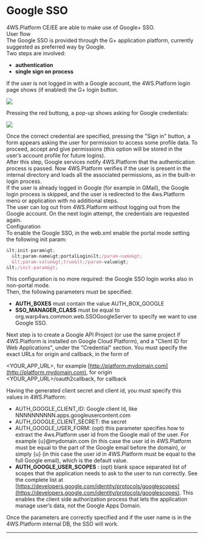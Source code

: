 # Google SSO

4WS.Platform CE/EE are able to make use of Google+ SSO.  
User flow  
The Google SSO is provided through the G+ application platform, currently suggested as preferred way by Google.  
Two steps are involved:

* **authentication** 
* **single sign on process** 

If the user is not logged in with a Google account, the 4WS.Platform login page shows \(if enabled\) the G+ login button.

![](http://4wsplatform.org/wp-content/plugins../../uploads/media/copiadi4ws.platform-integrationwithgoogleforwork/image05.png)

Pressing the red buttong, a pop-up shows asking for Google credentials:

![](http://4wsplatform.org/wp-content/plugins../../uploads/media/copiadi4ws.platform-integrationwithgoogleforwork/image03.png)

Once the correct credential are specified, pressing the "Sign in" button, a form appears asking the user for permission to access some profile data. To proceed, accept and give permissions \(this option will be stored in the user’s account profile for future logins\).  
After this step, Google services notify 4WS.Platform that the authentication process is passed. Now 4WS.Platform verifies if the user is present in the internal directory and loads all the associated permissions, as in the built-in login process.  
If the user is already logged in Google \(for example in GMail\), the Google login process is skipped, and the user is redirected to the 4ws.Platform menù or application with no additional steps.  
The user can log out from 4WS.Platform without logging out from the Google account. On the next login attempt, the credentials are requested again.  
Configuration  
To enable the Google SSO, in the web.xml enable the portal mode setting the following init param:

```js
&lt;init-param&gt;
  &lt;param-name&gt;portalLogin&lt;/param-name&gt;
  &lt;param-value&gt;true&lt;/param-value&gt;
&lt;/init-param&gt;
```

This configuration is no more required: the Google SSO login works also in non-portal mode.  
Then, the following parameters must be specified:

* **AUTH\_BOXES**  must contain the value AUTH\_BOX\_GOOGLE
* **SSO\_MANAGER\_CLASS**  must be equal to org.warp4ws.common.web.SSOGoogleServer to specify we want to use Google SSO.

Next step is to create a Google API Project \(or use the same project if 4WS.Platform is installed on Google Cloud Platform\), and a "Client ID for Web Applications", under the "Credential" section. You must specify the exact URLs for origin and callback, in the form of

&lt;YOUR\_APP\_URL&gt;, for example [http://platform.mydomain.com](http://platform.mydomain.com), for origin  
&lt;YOUR\_APP\_URL&gt;/oauth2callback, for callback

Having the generated client secret and client id, you must specify this values in 4WS.Platform:

* AUTH\_GOOGLE\_CLIENT\_ID: Google client Id, like NNNNNNNNNN.apps.googleusercontent.com
* AUTH\_GOOGLE\_CLIENT\_SECRET: the secret 
* AUTH\_GOOGLE\_USER\_FORM: \(opt\) this parameter specifies how to extraxt the 4ws.Platform user id from the Google mail of the user. For example {u}@mydomain.com \(in this case the user id in 4WS.Platform must be equal to the part of the Google email before the domain\), or simply {u} \(in this case the user id in 4WS.Platform must be equal to the full Google email\), which is the default value.
* **AUTH\_GOOGLE\_USER\_SCOPES** : \(opt\) blank space separated list of scopes that the application needs to ask to the user to run correctly. See the complete list at [https://developers.google.com/identity/protocols/googlescopes](https://developers.google.com/identity/protocols/googlescopes). This enables the client side authorization process that lets the application manage user’s data, not the Google Apps Domain.

Once the parameters are correctly specified and if the user name is in the 4WS.Platform internal DB, the SSO will work.

---



